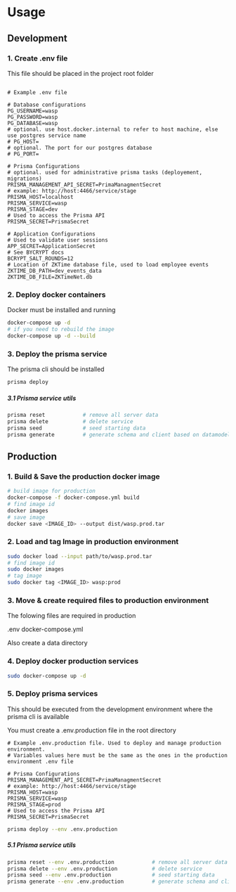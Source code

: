 # Usage

## Development

### 1. Create .env file

This file should be placed in the project root folder

```.env

# Example .env file

# Database configurations
PG_USERNAME=wasp
PG_PASSWORD=wasp
PG_DATABASE=wasp
# optional. use host.docker.internal to refer to host machine, else use postgres service name
# PG_HOST=
# optional. The port for our postgres database
# PG_PORT=

# Prisma Configurations
# optional. used for administrative prisma tasks (deployement, migrations)
PRISMA_MANAGEMENT_API_SECRET=PrimaManagmentSecret
# example: http://host:4466/service/stage
PRISMA_HOST=localhost
PRISMA_SERVICE=wasp
PRISMA_STAGE=dev
# Used to access the Prisma API
PRISMA_SECRET=PrismaSecret

# Application Configurations
# Used to validate user sessions
APP_SECRET=ApplicationSecret
# See BYCRYPT docs
BCRYPT_SALT_ROUNDS=12
# Location of ZKTime database file, used to load employee events
ZKTIME_DB_PATH=dev_events_data
ZKTIME_DB_FILE=ZKTimeNet.db

```
### 2. Deploy docker containers

Docker must be installed and running

```sh
docker-compose up -d
# if you need to rebuild the image
docker-compose up -d --build
```

### 3. Deploy the prisma service

The prisma cli should be installed

```sh
prisma deploy
```

##### 3.1 Prisma service utils

```sh
prisma reset            # remove all server data
prisma delete           # delete service
prisma seed             # seed starting data
prisma generate         # generate schema and client based on datamodel
```

## Production

### 1. Build & Save the production docker image

```sh
# build image for production
docker-compose -f docker-compose.yml build
# find image id
docker images
# save image
docker save <IMAGE_ID> --output dist/wasp.prod.tar
```

### 2. Load and tag Image in production environment

```sh
sudo docker load --input path/to/wasp.prod.tar
# find image id
sudo docker images
# tag image
sudo docker tag <IMAGE_ID> wasp:prod
```

### 3. Move & create required files to production environment

The folowing files are required in production

.env
docker-compose.yml

Also create a data directory

### 4. Deploy docker production services

```sh
sudo docker-compose up -d
```

### 5. Deploy prisma services

This should be executed from the development environment where the prisma cli is available

You must create a .env.production file in the root directory

```
# Example .env.production file. Used to deploy and manage production environment.
# Variables values here must be the same as the ones in the production environment .env file

# Prisma Configurations
PRISMA_MANAGEMENT_API_SECRET=PrimaManagmentSecret
# example: http://host:4466/service/stage
PRISMA_HOST=wasp
PRISMA_SERVICE=wasp
PRISMA_STAGE=prod
# Used to access the Prisma API
PRISMA_SECRET=PrismaSecret

```

```sh
prisma deploy --env .env.production
```

##### 5.1 Prisma service utils

```sh
prisma reset --env .env.production            # remove all server data
prisma delete --env .env.production           # delete service
prisma seed --env .env.production             # seed starting data
prisma generate --env .env.production         # generate schema and client based on datamodel
```